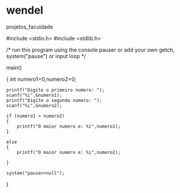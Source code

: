 # wendel
projetos_faculdade


#include <stdio.h>
#include <stdlib.h>

/* run this program using the console pauser or add your own getch, system("pause") or input loop */

main() 

{
	int numero1=0,numero2=0;
	
	printf("Digite o primeiro numero: ");
	scanf("%i",&numero1);
	printf("Digite o segundo numero: ");
	scanf("%i",&numero2);
	
	if (numero1 > numero2)
	{
		printf("O maior numero e: %i",numero1);
	}
	
	else
	{
		printf("O maior numero e: %i",numero2);
		
	}
	
	system("pause>>null");
}
